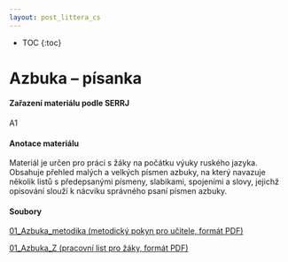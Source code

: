```yaml
---
layout: post_littera_cs
---
```

* TOC
{:toc}

# Azbuka – písanka

#### Zařazení materiálu podle SERRJ

A1

#### Anotace materiálu

Materiál je určen pro práci s žáky na počátku výuky ruského jazyka. Obsahuje přehled malých a velkých písmen azbuky, na který navazuje několik listů s předepsanými písmeny, slabikami, spojeními a slovy, jejichž opisování slouží k nácviku správného psaní písmen azbuky.

#### Soubory

[01_Azbuka_metodika (metodický pokyn pro učitele, formát PDF)](/cs/littera/rustina/materialy/metodika/01_Azbuka_metodika.pdf)

[01_Azbuka_Z (pracovní list pro žáky, formát PDF)](/cs/littera/rustina/materialy/zaci/pisemny_projev/01_Azbuka_Z_A1.pdf)